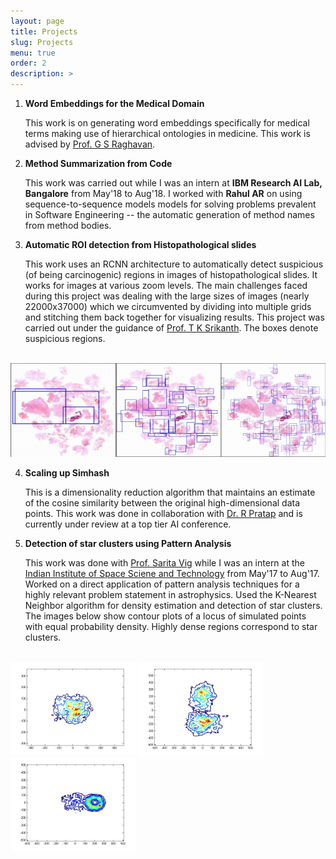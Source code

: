 ```yaml
---
layout: page
title: Projects
slug: Projects
menu: true
order: 2
description: >
---
```


1. **Word Embeddings for the Medical Domain**

     This work is on generating word embeddings specifically for medical terms making use of hierarchical ontologies in
medicine. This work is advised by [Prof. G S Raghavan](https://www.iiitb.ac.in/faculty_page.php?name=gsrinivasaraghavan). 

2. **Method Summarization from Code**

     This work was carried out while I was an intern at **IBM Research AI Lab, Bangalore** from May'18 to Aug'18. I worked with **Rahul AR** on using sequence-to-sequence models models for solving problems prevalent in Software Engineering -- the automatic generation of method names from method bodies.

3. **Automatic ROI detection from Histopathological slides**

     This work uses an RCNN architecture to automatically detect suspicious (of being carcinogenic) regions in images of histopathological slides. It works for images at various zoom levels. The main challenges faced during this project was dealing with the large sizes of images (nearly 22000x37000) which we circumvented by dividing into multiple grids and stitching them back together for visualizing results. This project was carried out under the guidance of [Prof. T  K Srikanth](https://www.iiitb.ac.in/faculty_page.php?name=tksrikanth). The boxes denote suspicious regions.
<br>
<img src="/assets/img/roi-det.png" height="150" width="600">

4. **Scaling up Simhash**

     This is a dimensionality reduction algorithm that maintains an estimate of the cosine similarity between the original high-dimensional data points. This work was done in collaboration with [Dr. R Pratap](https://sites.google.com/site/prataprameshwaryadav/) and is currently under review at a top tier AI conference.


5. **Detection of star clusters using Pattern Analysis**

     This work was done with [Prof. Sarita Vig](https://www.iist.ac.in/ess/sarita) while I was an intern at the [Indian Institute of Space Sciene and Technology](https://www.iist.ac.in/) from May'17 to Aug'17. Worked on a direct application of pattern analysis techniques for a highly relevant problem statement in astrophysics. Used the K-Nearest Neighbor algorithm for density estimation and detection of star clusters. The images below show contour plots of a locus of simulated points with equal probability density. Highly dense regions correspond to star clusters.
<br>
<img src="/assets/img/iist.jpg" height="150" width="200"> <img src="/assets/img/iist2.jpg" height="150" width="200"> <img src="/assets/img/iist3.jpg" height="150" width="200">
